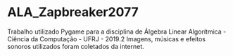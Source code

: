 # ALA_Zapbreaker2077
Trabalho utilizado Pygame para a disciplina de Álgebra Linear Algorítmica - Ciência da Computação - UFRJ - 2019.2
Imagens, músicas e efeitos sonoros utilizados foram coletados da internet.
